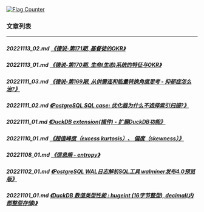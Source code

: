 <a rel="nofollow" href="http://info.flagcounter.com/h9V1"  ><img src="http://s03.flagcounter.com/count/h9V1/bg_FFFFFF/txt_000000/border_CCCCCC/columns_2/maxflags_12/viewers_0/labels_0/pageviews_0/flags_0/"  alt="Flag Counter"  border="0"  ></a>  
  
### 文章列表  
----  
##### 20221113_02.md   [《德说-第171期, 基督徒的OKR》](20221113_02.md)  
##### 20221113_01.md   [《德说-第170期, 生命(生态)系统的特征与OKR》](20221113_01.md)  
##### 20221111_03.md   [《德说-第169期, 从供需连和能量转换角度思考 - 抑郁症怎么治?》](20221111_03.md)  
##### 20221111_02.md   [《PostgreSQL SQL case: 优化器为什么不选择索引扫描?》](20221111_02.md)  
##### 20221111_01.md   [《DuckDB extension(插件) - 扩展DuckDB功能》](20221111_01.md)  
##### 20221110_01.md   [《超值峰度（excess kurtosis）、 偏度（skewness）》](20221110_01.md)  
##### 20221108_01.md   [《信息熵 - entropy》](20221108_01.md)  
##### 20221102_01.md   [《PostgreSQL WAL日志解析SQL工具 walminer发布4.0预览版》](20221102_01.md)  
##### 20221101_01.md   [《DuckDB 数值类型性能 : hugeint (16字节整型), decimal(内部整型存储)》](20221101_01.md)  
